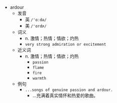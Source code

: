 - ardour
  - 发音
    - 英 `/'ɑːdə/`
    - 美 `/'ɑrdɚ/`
  - 词义
    - n. 激情；热情；情欲；灼热
    - `very strong admiration or excitement`
  - 近义词
    - n. 激情；热情；情欲；灼热
      - `passion`
      - `flame`
      - `fire`
      - `warmth`
  - 例句
    - `...songs of genuine passion and ardour.`
      - ...充满着真实情怀和热爱的歌曲。

